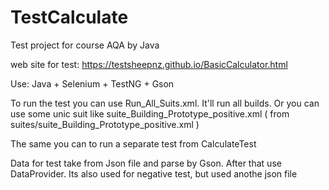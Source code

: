 # TestCalculate

Test project for course AQA by Java

web site for test:
https://testsheepnz.github.io/BasicCalculator.html

Use:
Java + Selenium + TestNG + Gson

To run the test you can use Run_All_Suits.xml. It'll run all builds.
Or you can use some unic suit like suite_Building_Prototype_positive.xml ( from suites/suite_Building_Prototype_positive.xml ) 

The same you can to run a separate test from CalculateTest


Data for test take from Json file and parse by Gson. After that use DataProvider. Its also used for negative test, but used anothe json file
